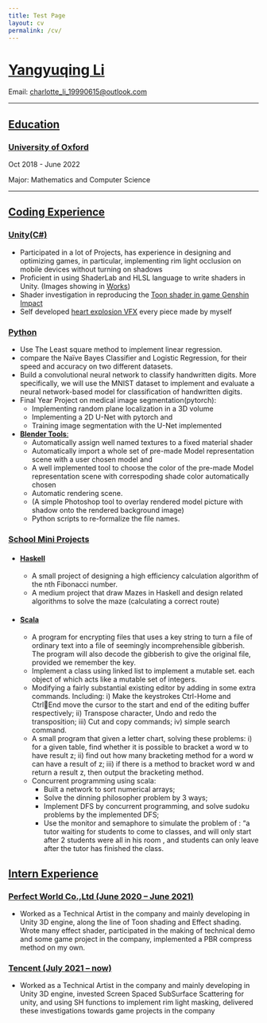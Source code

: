```yaml
---
title: Test Page
layout: cv
permalink: /cv/
---
```


# <u>Yangyuqing Li</u>
Email: charlotte_li_19990615@outlook.com

---

## <u>Education</u>
### <u>University of Oxford</u>

Oct 2018 - June 2022 

Major: Mathematics and Computer Science

---

## <u>Coding Experience</u>
### <u>Unity(C#)</u>
* Participated in a lot of Projects, has experience in designing and optimizing games, in particular, implementing rim light occlusion on mobile devices without turning on shadows
* Proficient in using ShaderLab and HLSL language to write shaders in Unity. (Images showing in [Works](https://rabichora.github.io/works/))
* Shader investigation in reproducing the [Toon shader in game Genshin Impact](https://github.com/RabiChora/GenshinLikeToonShading)
* Self developed [heart explosion VFX](https://github.com/RabiChora/Heart-Explosion-Effect) every piece made by myself

### <u>Python</u>
* Use The Least square method to implement linear regression.
* compare the Naïve Bayes Classifier and Logistic Regression, for their speed and accuracy on two different datasets.
* Build a convolutional neural network to classify handwritten digits. More specifically, we will use the MNIST dataset to implement and
  evaluate a neural network-based model for classification of handwritten digits.
* Final Year Project on medical image segmentation(pytorch):
    * Implementing random plane localization in a 3D volume
    * Implementing a 2D U-Net with pytorch and 
    * Training image segmentation with the U-Net implemented
* <u>**[Blender Tools](https://github.com/RabiChora/Blender-Auto-Tools)**: </u>
    * Automatically assign well named textures to a fixed material shader
    * Automatically import a whole set of pre-made Model representation scene with a user chosen model and
    * A well implemented tool to choose the color of the pre-made Model representation scene with correspoding shade color automatically chosen
    * Automatic rendering scene.
    * (A simple Photoshop tool to overlay rendered model picture with shadow onto the rendered background image)
    * Python scripts to re-formalize the file names.
    
### <u>School Mini Projects</u>
* #### <u>Haskell</u>
    * A small project of designing a high efficiency calculation algorithm of the nth Fibonacci number.
    * A medium project that draw Mazes in Haskell and design related algorithms to solve the maze (calculating a correct route)
    
* #### <u>Scala</u>
    * A program for encrypting files that uses a key string to turn a file of ordinary text into a file of seemingly incomprehensible gibberish. The program will also decode the gibberish to give the original file, provided we remember the key.
    * Implement a class using linked list to implement a mutable set. each object of which acts like a mutable set of integers.
    * Modifying a fairly substantial existing editor by adding in some extra commands. Including: i) Make the keystrokes Ctrl-Home and CtrlEnd move the cursor to the start and end of the editing buffer respectively; ii) Transpose character, Undo and redo the transposition; iii) Cut and copy commands; iv) simple search command.
    * A small program that given a letter chart, solving these problems: i) for a given table, find whether it is possible to bracket a word w to have result z; ii) find out how many bracketing method for a word w can have a result of z; iii) if there is a method to bracket word w and return a result z, then output the bracketing method.
    * Concurrent programming using scala:
        * Built a network to sort numerical arrays;
        * Solve the dinning philosopher problem by 3 ways;
        * Implement DFS by concurrent programming, and solve sudoku problems by the implemented DFS;
        * Use the monitor and semaphore to simulate the problem of : “a tutor waiting for students to come to classes, and will only start after 2 students were all in his room , and students can only leave after the tutor has finished the class.

## <u>Intern Experience</u>
### <u>Perfect World Co.,Ltd (June 2020 – June 2021)</u>
* Worked as a Technical Artist in the company and mainly developing in Unity 3D engine, along the line of Toon shading and Effect shading. Wrote many effect shader, participated in the making of technical demo and some game project in the company, implemented a PBR compress method on my own.

### <u> Tencent (July 2021 – now)</u>
* Worked as a Technical Artist in the company and mainly developing in Unity 3D engine, invested Screen Spaced SubSurface Scattering for unity, and using SH functions to implement rim light masking, delivered these investigations towards game projects in the company

